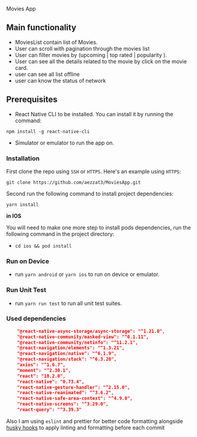 Movies App

## Main functionality

- MoviesList contain list of Movies.
- User can scroll with pagination through the movies list
- User can filter movies by (upcoming | top rated | popularity ).
- User can see all the details related to the movie by click on the movie card.
- user can see all list offline
- user can know the status of network

## Prerequisites

- React Native CLI to be installed. You can install it by running the command:

`npm install -g react-native-cli`

- Simulator or emulator to run the app on.

### Installation

First clone the repo using `SSH` or `HTTPS`.
Here's an example using `HTTPS`:

`git clone https://github.com/aezzat3/MoviesApp.git`

Second run the following command to install project dependencies:

`yarn install`

**in IOS**

You will need to make one more step to install pods dependencies, run the following command in the project directory:

- `cd ios && pod install`

### Run on Device

- run `yarn android` or `yarn ios` to run on device or emulator.

### Run Unit Test

- run `yarn run test` to run all unit test suites.

### Used dependencies

```json
    "@react-native-async-storage/async-storage": "^1.21.0",
    "@react-native-community/masked-view": "^0.1.11",
    "@react-native-community/netinfo": "^11.2.1",
    "@react-navigation/elements": "^1.3.21",
    "@react-navigation/native": "^6.1.9",
    "@react-navigation/stack": "^6.3.20",
    "axios": "^1.6.7",
    "moment": "^2.30.1",
    "react": "18.2.0",
    "react-native": "0.73.4",
    "react-native-gesture-handler": "^2.15.0",
    "react-native-reanimated": "^3.6.2",
    "react-native-safe-area-context": "^4.9.0",
    "react-native-screens": "^3.29.0",
    "react-query": "^3.39.3"
```

Also I am using `eslint` and prettier for better code formatting alongside [husky hooks](https://github.com/typicode/husky) to apply linting and formatting before each commit

